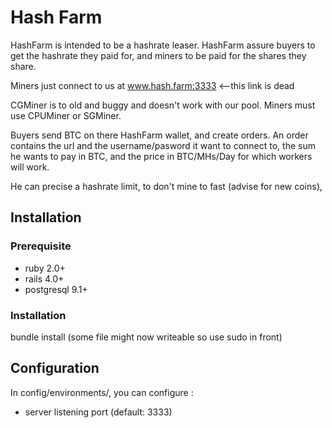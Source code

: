 Hash Farm
=========

HashFarm is intended to be a hashrate leaser.
HashFarm assure buyers to get the hashrate they paid for, and miners to be paid for the shares they share.

Miners just connect to us at www.hash.farm:3333 <--this link is dead

CGMiner is to old and buggy and doesn't work with our pool.
Miners must use CPUMiner or SGMiner.

Buyers send BTC on there HashFarm wallet, and create orders.
An order contains the url and the username/pasword it want to connect to,
the sum he wants to pay in BTC, and the price in BTC/MHs/Day for which workers will work.

He can precise a hashrate limit, to don't mine to fast (advise for new coins),

Installation
------------

### Prerequisite

- ruby 2.0+
- rails 4.0+
- postgresql 9.1+

### Installation

  bundle install (some file might now writeable so use sudo in front)

Configuration
-------------

In config/environments/, you can configure :

- server listening port (default: 3333)
